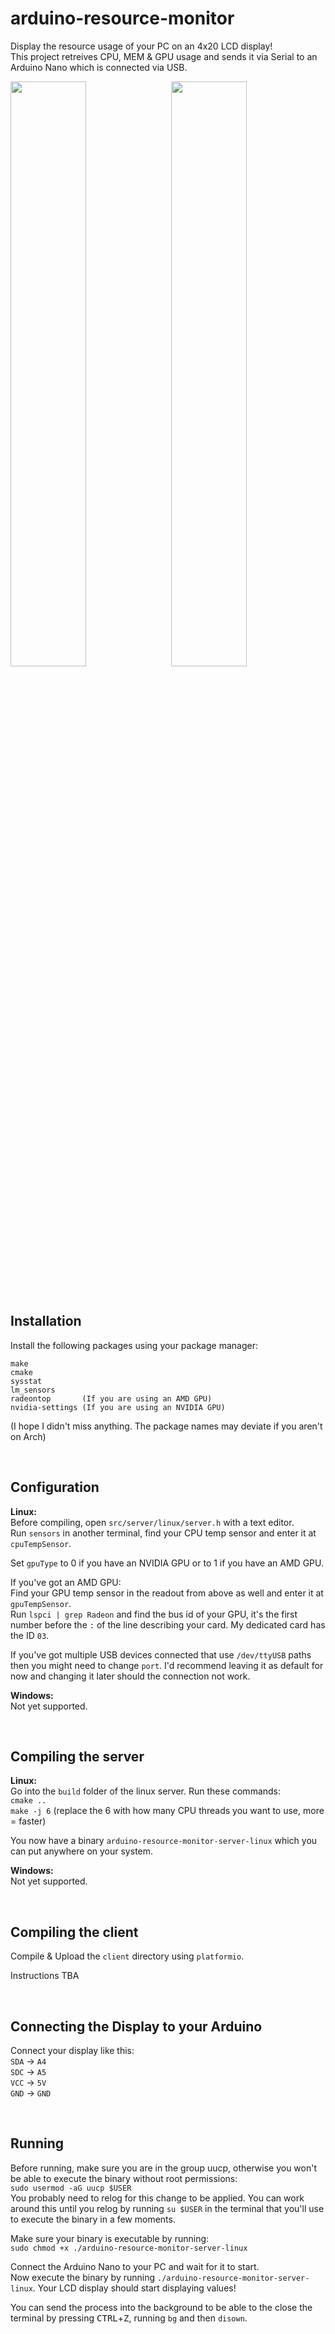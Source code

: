 # arduino-resource-monitor
 
Display the resource usage of your PC on an 4x20 LCD display!  
This project retreives CPU, MEM & GPU usage and sends it via Serial to an Arduino Nano which is connected via USB.  

<div>
  <img width=49% height:auto src="https://raw.githubusercontent.com/HerrEurobeat/arduino-resource-monitor/main/.github/img/display.jpg">  
  <img align="right" width=49% height:auto src="https://raw.githubusercontent.com/HerrEurobeat/arduino-resource-monitor/main/.github/img/server.jpg">  
</div>

&nbsp;

## Installation
Install the following packages using your package manager:  
```
make  
cmake  
sysstat  
lm_sensors  
radeontop       (If you are using an AMD GPU)  
nvidia-settings (If you are using an NVIDIA GPU)
```
(I hope I didn't miss anything. The package names may deviate if you aren't on Arch)  

&nbsp;

## Configuration
**Linux:**  
Before compiling, open `src/server/linux/server.h` with a text editor.  
Run `sensors` in another terminal, find your CPU temp sensor and enter it at `cpuTempSensor`.  
  
Set `gpuType` to 0 if you have an NVIDIA GPU or to 1 if you have an AMD GPU.  
  
If you've got an AMD GPU:  
Find your GPU temp sensor in the readout from above as well and enter it at `gpuTempSensor`.  
Run `lspci | grep Radeon` and find the bus id of your GPU, it's the first number before the `:` of the line describing your card. My dedicated card has the ID `03`.  

If you've got multiple USB devices connected that use `/dev/ttyUSB` paths then you might need to change `port`. I'd recommend leaving it as default for now and changing it later should the connection not work.  

**Windows:**  
Not yet supported.  

&nbsp;

## Compiling the server
**Linux:**  
Go into the `build` folder of the linux server. Run these commands:  
`cmake ..`  
`make -j 6` (replace the 6 with how many CPU threads you want to use, more = faster)  

You now have a binary `arduino-resource-monitor-server-linux` which you can put anywhere on your system.  

**Windows:**  
Not yet supported.  

&nbsp;

## Compiling the client
Compile & Upload the `client` directory using `platformio`.  

Instructions TBA

&nbsp;

## Connecting the Display to your Arduino
Connect your display like this:  
`SDA` -> `A4`  
`SDC` -> `A5`  
`VCC` -> `5V`  
`GND` -> `GND`  


&nbsp;

## Running
Before running, make sure you are in the group uucp, otherwise you won't be able to execute the binary without root permissions:  
`sudo usermod -aG uucp $USER`  
You probably need to relog for this change to be applied. You can work around this until you relog by running `su $USER` in the terminal that you'll use to execute the binary in a few moments.  
  
Make sure your binary is executable by running:  
`sudo chmod +x ./arduino-resource-monitor-server-linux`  

Connect the Arduino Nano to your PC and wait for it to start.  
Now execute the binary by running `./arduino-resource-monitor-server-linux`. Your LCD display should start displaying values!  

You can send the process into the background to be able to the close the terminal by pressing <kbd>CTRL</kbd>+<kbd>Z</kbd>, running `bg` and then `disown`.